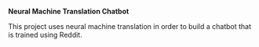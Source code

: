 **Neural Machine Translation Chatbot**

This project uses neural machine translation in order to 
build a chatbot that is trained using Reddit.

